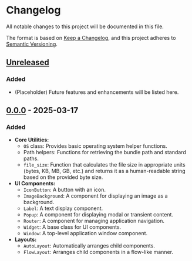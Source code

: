 # Changelog

All notable changes to this project will be documented in this file.

The format is based on [Keep a Changelog](https://keepachangelog.com/en/1.1.0),
and this project adheres to [Semantic Versioning](https://semver.org/spec/v2.0.0.html).

## [Unreleased]

### Added

- (Placeholder) Future features and enhancements will be listed here.

## [0.0.0] - 2025-03-17

### Added

- **Core Utilities:**
  - `OS` class: Provides basic operating system helper functions.
  - Path helpers: Functions for retrieving the bundle path and standard paths.
  - `file_size`: Function that calculates the file size in appropriate units (bytes, KB, MB, GB, etc.) and returns it as a human-readable string based on the provided byte size.
- **UI Components:**
  - `IconButton`: A button with an icon.
  - `ImageBackground`: A component for displaying an image as a background.
  - `Label`: A text display component.
  - `Popup`: A component for displaying modal or transient content.
  - `Router`: A component for managing application navigation.
  - `Widget`: A base class for UI components.
  - `Window`: A top-level application window component.
- **Layouts:**
  - `AutoLayout`: Automatically arranges child components.
  - `FlowLayout`: Arranges child components in a flow-like manner.

[unreleased]: https://github.com/santosvilanculos/rokugu/compare/v0.0.0...HEAD
[0.0.0]: https://github.com/santosvilanculos/rokugu/releases/tag/v0.0.0
